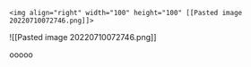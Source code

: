 



```
<img align="right" width="100" height="100" [[Pasted image 20220710072746.png]]>
```





![[Pasted image 20220710072746.png]]








ooooo